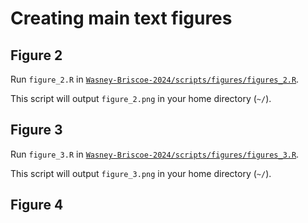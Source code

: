 # Creating main text figures

## Figure 2

Run `figure_2.R` in [`Wasney-Briscoe-2024/scripts/figures/figures_2.R`](https://github.com/garudlab/Wasney-Briscoe-2024/tree/main/scripts/figures/figure_2.R).

This script will output `figure_2.png` in your home directory (`~/`).

## Figure 3

Run `figure_3.R` in [`Wasney-Briscoe-2024/scripts/figures/figures_3.R`](https://github.com/garudlab/Wasney-Briscoe-2024/tree/main/scripts/figures/figure_3.R).

This script will output `figure_3.png` in your home directory (`~/`).

## Figure 4


